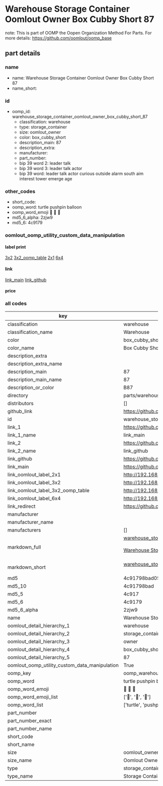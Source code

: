 # Warehouse Storage Container Oomlout Owner Box Cubby Short 87  

note: This is part of OOMP the Oopen Organization Method For Parts. For more details: https://github.com/oomlout/oomp_base

##  part details
  







### name
* name: Warehouse Storage Container Oomlout Owner Box Cubby Short 87
* name_short: 
### id
* oomp_id: warehouse_storage_container_oomlout_owner_box_cubby_short_87
  * classification: warehouse
  * type: storage_container
  * size: oomlout_owner
  * color: box_cubby_short
  * description_main: 87
  * description_extra: 
  * manufacturer: 
  * part_number: 
  * bip 39 word 2: leader talk
  * bip 39 word 3: leader talk actor
  * bip 39 word: leader talk actor curious outside alarm south aim interest tower emerge age

### other_codes
* short_code: 
* oomp_word: turtle pushpin balloon
* oomp_word_emoji :turtle: :pushpin: :balloon:
* md5_6_alpha: 2zjw9
* md5_6: 4c9179






### oomlout_oomp_utility_custom_data_manipulation
#### label print
[3x2](http://192.168.1.245:1112/?label=oomp%202zjw9)
[3x2_oomp_table](http://192.168.1.108:1112/?label=oomp%202zjw9)
[2x1](http://192.168.1.242:1112/?label=oomp%202zjw9)
[6x4](http://192.168.1.55:1112/?label=oomp%202zjw9)    

#### link

[link_main](https://github.com/oomlout/oomlout_oomp_version_1_messy/tree/main/parts/warehouse_storage_container_oomlout_owner_box_cubby_short_87) [link_github](https://github.com/oomlout/oomlout_oomp_version_1_messy/tree/main/parts/warehouse_storage_container_oomlout_owner_box_cubby_short_87)                             

#### price







### all codes 
| key | value |  
| --- | --- |  
| classification | warehouse |  
| classification_name | Warehouse |  
| color | box_cubby_short |  
| color_name | Box Cubby Short |  
| description_extra |  |  
| description_extra_name |  |  
| description_main | 87 |  
| description_main_name | 87 |  
| description_or_color | B87 |  
| directory | parts/warehouse_storage_container_oomlout_owner_box_cubby_short_87 |  
| distributors | [] |  
| github_link | https://github.com/oomlout/oomlout_oomp_part_src/tree/main/parts/warehouse_storage_container_oomlout_owner_box_cubby_short_87 |  
| id | warehouse_storage_container_oomlout_owner_box_cubby_short_87 |  
| link_1 | https://github.com/oomlout/oomlout_oomp_version_1_messy/tree/main/parts/warehouse_storage_container_oomlout_owner_box_cubby_short_87 |  
| link_1_name | link_main |  
| link_2 | https://github.com/oomlout/oomlout_oomp_version_1_messy/tree/main/parts/warehouse_storage_container_oomlout_owner_box_cubby_short_87 |  
| link_2_name | link_github |  
| link_github | https://github.com/oomlout/oomlout_oomp_version_1_messy/tree/main/parts/warehouse_storage_container_oomlout_owner_box_cubby_short_87 |  
| link_main | https://github.com/oomlout/oomlout_oomp_version_1_messy/tree/main/parts/warehouse_storage_container_oomlout_owner_box_cubby_short_87 |  
| link_oomlout_label_2x1 | http://192.168.1.242:1112/?label=oomp%202zjw9 |  
| link_oomlout_label_3x2 | http://192.168.1.245:1112/?label=oomp%202zjw9 |  
| link_oomlout_label_3x2_oomp_table | http://192.168.1.108:1112/?label=oomp%202zjw9 |  
| link_oomlout_label_6x4 | http://192.168.1.55:1112/?label=oomp%202zjw9 |  
| link_redirect | https://github.com/oomlout/oomlout_oomp_version_1_messy/tree/main/parts/warehouse_storage_container_oomlout_owner_box_cubby_short_87 |  
| manufacturer |  |  
| manufacturer_name |  |  
| manufacturers | [] |  
| markdown_full | [warehouse_storage_container_oomlout_owner_box_cubby_short_87](none)<br>[](none)<br>[Warehouse Storage Container Oomlout Owner Box Cubby Short 87](none)<br><br> |  
| markdown_short | [warehouse_storage_container_oomlout_owner_box_cubby_short_87](none)<br><br> |  
| md5 | 4c91798bad055a04174ec35e057763f4 |  
| md5_10 | 4c91798bad |  
| md5_5 | 4c917 |  
| md5_6 | 4c9179 |  
| md5_6_alpha | 2zjw9 |  
| name | Warehouse Storage Container Oomlout Owner Box Cubby Short 87 |  
| oomlout_detail_hierarchy_1 | warehouse |  
| oomlout_detail_hierarchy_2 | storage_container |  
| oomlout_detail_hierarchy_3 | owner |  
| oomlout_detail_hierarchy_4 | box_cubby_short |  
| oomlout_detail_hierarchy_5 | 87 |  
| oomlout_oomp_utility_custom_data_manipulation | True |  
| oomp_key | oomp_warehouse_storage_container_oomlout_owner_box_cubby_short_87 |  
| oomp_word | turtle pushpin balloon |  
| oomp_word_emoji | :turtle: :pushpin: :balloon: |  
| oomp_word_emoji_list | [':turtle:', ':pushpin:', ':balloon:'] |  
| oomp_word_list | ['turtle', 'pushpin', 'balloon'] |  
| part_number |  |  
| part_number_exact |  |  
| part_number_name |  |  
| short_code |  |  
| short_name |  |  
| size | oomlout_owner |  
| size_name | Oomlout Owner |  
| type | storage_container |  
| type_name | Storage Container |  
